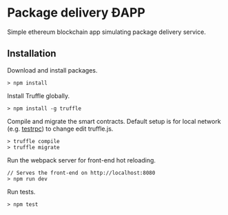 # Package delivery ĐAPP

Simple ethereum blockchain app simulating package delivery service.

## Installation
Download and install packages.
```
> npm install
```

Install Truffle globally.
```
> npm install -g truffle
```

Compile and migrate the smart contracts. Default setup is for local network (e.g. [testrpc](https://www.npmjs.com/package/ethereumjs-testrpc)) to change edit truffle.js.
```
> truffle compile
> truffle migrate
```

Run the webpack server for front-end hot reloading.
```
// Serves the front-end on http://localhost:8080
> npm run dev
```

Run tests.
```
> npm test
```

